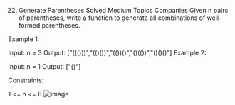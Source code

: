22. Generate Parentheses
Solved
Medium
Topics
Companies
Given n pairs of parentheses, write a function to generate all combinations of well-formed parentheses.



Example 1:

Input: n = 3
Output: ["((()))","(()())","(())()","()(())","()()()"]
Example 2:

Input: n = 1
Output: ["()"]


Constraints:

1 <= n <= 8
![image](https://github.com/bettafish15/algorithms/assets/40290448/01732972-1a40-4b83-8625-709bd169ddd2)
